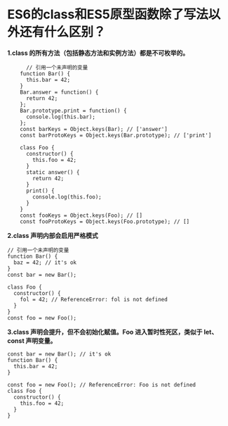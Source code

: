 # ES6的class和ES5原型函数除了写法以外还有什么区别？


 **1.class 的所有方法（包括静态方法和实例方法）都是不可枚举的。**

```
      // 引用一个未声明的变量
	function Bar() {
	  this.bar = 42;
	}
	Bar.answer = function() {
	  return 42;
	};
	Bar.prototype.print = function() {
	  console.log(this.bar);
	};
	const barKeys = Object.keys(Bar); // ['answer']
	const barProtoKeys = Object.keys(Bar.prototype); // ['print']
	
	class Foo {
	  constructor() {
	    this.foo = 42;
	  }
	  static answer() {
	    return 42;
	  }
	  print() {
	    console.log(this.foo);
	  }
	}
	const fooKeys = Object.keys(Foo); // []
	const fooProtoKeys = Object.keys(Foo.prototype); // []
```

**2.class 声明内部会启用严格模式**

```
// 引用一个未声明的变量
function Bar() {
  baz = 42; // it's ok
}
const bar = new Bar();

class Foo {
  constructor() {
    fol = 42; // ReferenceError: fol is not defined
  }
}
const foo = new Foo();
```

**3.class 声明会提升，但不会初始化赋值。Foo 进入暂时性死区，类似于 let、const 声明变量。**

```
const bar = new Bar(); // it's ok
function Bar() {
  this.bar = 42;
}

const foo = new Foo(); // ReferenceError: Foo is not defined
class Foo {
  constructor() {
    this.foo = 42;
  }
}
```


